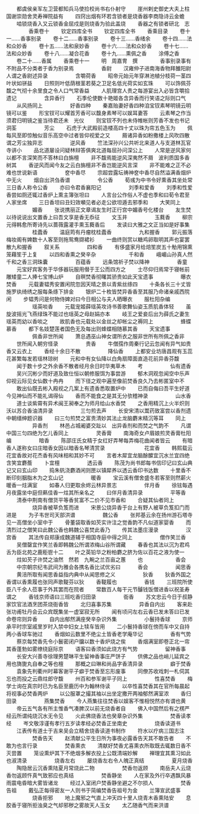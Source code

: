 <!-- { "loadSidebar": true } -->
　　都虞侯亲军左卫营都知兵马使捡校尚书右仆射守
　　崖州剌史御史大夫上柱国谢崇勋舍灵寿禅院益有
　　四窍出烟有环若含锁者是烧香器李商隐诗云金蟾
　　啮锁烧香入又云锁香金屈戍是则烧香为验此盖烧
　　香器之有锁者研北　志
　　
　　香乘卷十
　　钦定四库全书
　　钦定四库全书
　　香乘目录
　　卷十一‥‥‥香事别录
　　卷十二‥‥‥香事别录
　　卷十三‥‥‥香绪余
　　卷十四‥‥‥法和众妙香
　　卷十五‥‥‥法和泉妙香
　　卷十六‥‥‥法和众妙香
　　卷十七‥‥‥法和众妙香
　　卷十八‥‥‥凝合花香
　　卷十九‥‥‥熏佩之香
　　涂傅之香
　　卷二十‥‥‥香属
　　香乘卷十一
　　明　周嘉冑　撰
　　　　香事别录事有不附品不分类者于香为别录焉
　　　　　香尉
　　汉雍仲子进南海香物拜雒阳尉人谓之香尉述异录
　　　　　含嚼荷香
　　昭帝元始元年穿淋池植分枝荷一茎四叶状如骈益
　　日照则叶低荫根茎若葵之卫足名低光荷实如玄珠
　　可以饰佩芬馥之气彻十余里食之令人口气常香益
　　人肌理宫人贵之每游宴出入必皆含嚼拾遗记
　　　　　含异香行
　　石季伦使数十艳姬各含异香而行笑语之际则口气
　　从风扬同上
　　　　　好香四种
　　秦嘉贻妻好香四种洎宝钗素琴明镜云明镜可以鉴
　　形宝钗可以耀首芳香可以馥身素琴可以娱耳妻答
　　云素琴之作当须君归明镜之鉴当待君还未　光仪
　　则宝钗不列也未侍帷帐则芳香不发也书记洞荃
　　　　　芳尘
　　石虎于大武殿前造楼高四十丈以珠为帘五色玉为
　　佩每风至即惊触似音乐高空中过者皆仰视爱之又
　　屑诸异香如粉撒楼上风吹四散谓之芳尘独异志
　　　　　逆风香
　　竺法深孙兴公共听北来道人与支道林瓦官寺讲小
　　品北道屡设问疑林辩答俱爽北道每屈孙问深公上
　　人常是逆风家何以都不言深笑而不答林曰白旃檀
　　非不馥焉能逆风深夷然不屑　波利质国多香树其
　　香逆风而闻今友之云白旃檀非不香岂能逆风言深
　　非不能难之正不必难也世说新语
　　　　　奁中香尽
　　宗超尝露坛祷神奁中香尽自然溢满香烟炉中无火
　　烟自出洪刍香谱
　　　　　令公香
　　荀彧为中书令好熏香其坐处常三日香人称令公香
　　亦曰令君香襄阳记
　　　　　刘季和爱香
　　刘季和性爱香尝如厕还辄过香炉上熏主簿张坦曰
　　人言台公作俗人不虚也季和曰荀令君至人家坐席
　　三日香坦曰丑妇效嚬见者必走公欲坦遁去邪季和
　　大笑同上
　　　　　媚香
　　张说携丽正文章谒友生时正行宫中媚香号化楼台
　　友生焚以待说说出文置香上曰吾文享是香无忝征
　　文玉井
　　　　　玉蕤香
　　柳宗元得韩愈所寄诗先以蔷薇露灌手熏玉蕤香后
　　发读曰大雅之文正当如是好事集
　　　　　桂蠹香
　　温庭筠有丹瘤枕桂蠹香
　　　　　九和握香
　　郭元振落梅妆阁有婢数十人客至则拖鸳鸯撷裙衫
　　一曲终则赏以糖鸡卵取明其声也宴罢散九和握香
　　叙关系
　　　　　四和香
　　有侈盛家月给焙笙炭五十觔用锦熏笼藉笙于上复
　　以四和香熏之癸辛杂　
　　　　　千和香
　　峨嵋山孙真人然千和之香三洞珠囊
　　　　　百蕴香
　　远条馆祈子焚以降神
　　　　　香童
　　元宝好宾客务于华侈器玩服用僣于王公而四方之
　　士尽仰归焉常于寝帐前雕矮童二人捧七宝博山炉
　　自暝焚香彻曙其骄贵如此天宝遗事
　　　　　曝衣焚香
　　元载妻韫秀安置闲院忽因天晴之景以青紫丝绦四
　　十条各长三十丈皆施罗纨绮绣之服每条绦下排金
　　银炉二十枚皆焚异香香至其服乃命诸亲戚西院闲
　　步韫秀问是何物侍婢对曰今日相公与夫人晒曝衣
　　服杜阳杂编
　　　　　瑶英啖香
　　元载宠姬薛瑶英攻诗书善歌舞仙姿玉质肌香体轻
　　虽旋波摇光飞燕绿珠不能过也瑶英之母赵娟亦本
　　岐王之爱妾后出为薛氏之妻生瑶英而幼以香啖之
　　故肌香也元载处以金丝之却帐尘之褥同上
　　　　　蜂蝶慕香
　　都下名妓楚莲者国色无及每出则蜂蝶相随慕其香
　　天宝遗事
　　　　　佩香非世所闻
　　萧总遇巫山神女谓所衣之服非世所有所佩之香非
　　世所闻入朝穷怪录
　　　　　贵香
　　牛僧孺作周秦行记云忽闻有异气如贵香又云衣上
　　香经十余日不散
　　　　　降仙香
　　上都安业坊唐昌观有玉蕊花甚繁每发若瑶林琼树
　　元和中有女仙降以白角扇障面直造花前异香芬馥
　　闻于数十步之外余香不散者经月余日时华夷草木
　　考
　　　　　仙有遗香
　　吴兴沉彬少而好道及致仕恒以朝修服饵为事尝游
　　郁木洞观忽闻空中乐声仰视云际见女仙数十冉冉
　　而下径之观中遍至像前焚香良久乃去彬匿室中不
　　敢出仙既去彬入殿视之几案上有遗香悉取置炉中
　　已而自侮曰吾平生好道今见神仙而不能礼谒得仙
　　香而不能食之是其无分欤稽神录
　　　　　山水香
　　道士谈紫霄有异术闽王昶奉之为师月给山水香焚
　　之香用精沉上火半炽则沃以苏合香油清异录
　　　　　三匀煎去声
　　长安宋清以鬻药致富尝以香剂遗中朝缙绅题识器
　　曰三匀煎焚之富贵清妙其法止龙脑麝末精沉等耳
　　同上
　　　　　异香剂
　　林邑占城阇婆交趾以　出异香剂和而焚之气韵不
　　凡谓中国三匀四绝为乞儿香同上
　　　　　灵香膏
　　南海奇女卢眉娘煎灵香膏杜阳　编
　　　　　暗香
　　陈邵庄氏女精于女红好弄琴每弄梅花曲闻者皆云
　　有暗香人遂称女曰庄暗香女因以暗香名琴清赏录
　　
　　　　　花宜香
　　韩熙载云花宜香故对花杰香有风味相和其妙不可
　　言者木犀宜龙脑酴醾宜沉水兰宜四绝含笑宜麝薝
　　卜宜檀
　　　　　透云香
　　陈茂为尚书郎每书信印记曰玄山典记又曰玄山印
　　捣朱矾浇麝酒闲则匣以镇犀养以透云香印书达数
　　十里香不断印刻胭脂木为之玄山记
　　　　　暖香
　　宝云溪有僧舍盛冬若客至则然薪火暖香一炷满室
　　如春人归更取余烬云林异景志
　　　　　伴月香
　　徐铉每遇月夜露坐中庭但爇佳香一炷其所亲名之
　　曰伴月香清异录
　　　　　平等香
　　清泰中荆南有僧货平等香贫富不二价不见市香和
　　合疑其仙者同上
　　　　　烧异香被草负笈而进
　　宋景公烧异香于台上有野人被草负笈扣门而进是
　　为子韦世司天部洪谱
　　　　　魏公香
　　张邦基云余在扬州游石塔寺见一高僧坐小室中于
　　骨董袋取香如芡实许注之觉香韵不凡似道家婴香
　　而清烈过之僧笑曰此魏公香也韩魏公喜焚此香乃
　　传其法墨庄漫录
　　　　　汉宫香
　　其法传自郑康成魏道辅于相国寺庭中得之同上
　　　　　僧作笑兰香
　　吴僧罄宜作笑兰香即韩魏公所谓浓梅山谷所谓藏
　　春香也其法以沉为君鸡舌为臣北苑之鹿秬鬯十二
　　叶之英铅华之粉柏麝之脐为佐以百花之液为使一
　　炷如芡子许焚之油然　然若　九畹之兰百亩之蕙
　　也
　　　　　　香会
　　中宗朝宗纪韦武间为雅会各携名香比试优劣曰　
　　香会
　　　　　闻思香
　　黄涪所取有闻思香益指内典中从闻思修之义
　　　　　狄香
　　狄香外国之香谓以香熏履也张同声歌鞮芬以狄
　　香鞮履也
　　　　　香钱
　　三班院所使臣八千余人莅事于外其罢而在院者
　　常数百人每干元节醵钱饭僧进香以祝圣寿谓之
　　香钱京师语曰三班吃香归田录
　　　　　衙香
　　苏文忠云今日于叔静家饮官法酒烹团茶烧衙香皆
　　北归喜事苏集
　　　　　异香自内出
　　客来赴张功甫牡丹会云众宾既集坐一虚室寂无所
　　闻有顷问左右云香已发未答曰已发命卷帘则异香
　　自内出郁然满座癸辛杂识外集
　　　　　小鬟持香球
　　京师承平时宗室戚里岁时入禁中妇女上犊车皆用
　　二小鬟持香球在傍而车中又自持两小香球车驰过
　　香烟如云数里不绝尘土皆香老学庵华记
　　　　　香有气势
　　蔡京每焚香先令小鬟密闭户牖以数十香炉烧之俟
　　香烟满室即卷正北一帘其香蓬勃如雾缭绕庭际京
　　语客曰香须如此烧方有气势
　　　　　留神香事
　　长安大兴善寺徐理男楚琳平生留神香事庄严饼子
　　供佛之品也峭儿延宾之用也旖旎丸自奉之等也檀
　　那概之曰琳和尚品字香清异录
　　　　　癖于焚香
　　袁象先判衢州时幕客谢平子癖于焚香至忘形废事
　　同僚苏收戏刺一札伺其忘也而投之云鼎炷郎守馥
　　州百和参军谢平子同上
　　　　　性喜焚香
　　梅学士询在真宗时已为名臣至鹿历中为翰林侍读
　　以卒性喜焚香其在官所每晨起将视事必焚香两炉
　　以公服罩之撮其袖以出坐定撒开两袖郁然满室浓
　　香归田录
　　　　　燕集焚香
　　今人燕集往往焚香以娱客不惟相悦然亦有谓也黄
　　帝云五气各有所主惟香气凑脾汉以前无烧香者自
　　佛入中国然后有之楞严经云所谓纯烧沉水无令见
　　火此佛烧香法也癸章杂识外集
　　　　　焚香读孝经
　　岑文敬淳谨有孝行五岁读孝经必焚香正坐南史
　　　　　烧香读道书
　　江表传有道士于吉来吴会立精舍烧香读道书制作
　　符水以疗病三国志注
　　　　　焚香告天
　　赵清献公平生日所为事夜必露香告天其不敢告者
　　不敢为也言行录
　　　　　焚香熏衣
　　清献好焚香尤喜熏衣所取既去辄数日香不灭尝置
　　笼设熏炉其下不绝烟多解衣投上公既清端妙解
　　禅理宜其熏习如此也淑清录
　　　　　烧香左右
　　屡烧香左右令人魄正真结
　　　　　夏月烧香
　　陶隐居云沉香熏陆夏月常烧此二物
　　　　　焚香勿返顾
　　南岳夫人云烧香勿返顾忤真气致邪应也真结
　　　　　焚香静坐
　　人在家及外行卒遇飘风暴雨震电昏暗大雾皆诸龙
　　经过入室闭户焚香静坐避之不尔损人
　　　　　焚香告祖
　　戴弘正每得密友一人则书于简编焚香告祖号为金
　　兰簿宣武盛事
　　　　　烧香拒邪
　　地上魔邪之气直上冲天四十里人烧青木香熏陆安
　　息胶香于寝所拒浊臭之气却邪秽之雾故天人玉女
　　太乙随香气而来洪谱
